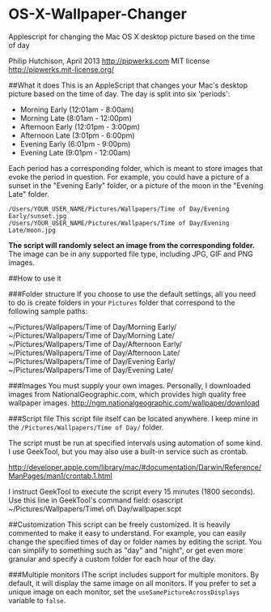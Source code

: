 OS-X-Wallpaper-Changer
======================

Applescript for changing the Mac OS X desktop picture based on the time of day

Philip Hutchison, April 2013
http://pipwerks.com
MIT license http://pipwerks.mit-license.org/

##What it does
This is an AppleScript that changes your Mac's desktop picture based on the time of day.  The day is split into six 'periods':

- Morning Early (12:01am - 8:00am)
- Morning Late (8:01am - 12:00pm)
- Afternoon Early (12:01pm - 3:00pm)
- Afternoon Late (3:01pm - 6:00pm)
- Evening Early (6:01pm - 9:00pm)
- Evening Late (9:01pm - 12:00am)

Each period has a corresponding folder, which is meant to store images that evoke the period in question. For example, you could have a picture of a sunset in the "Evening Early" folder, or a picture of the moon in the "Evening Late" folder.

    /Users/YOUR_USER_NAME/Pictures/Wallpapers/Time of Day/Evening Early/sunset.jpg
    /Users/YOUR_USER_NAME/Pictures/Wallpapers/Time of Day/Evening Late/moon.jpg

**The script will randomly select an image from the corresponding folder.** The image can be in any supported file type, including JPG, GIF and PNG images.

##How to use it

###Folder structure
If you choose to use the default settings, all you need to do is create folders in your `Pictures` folder that correspond to the following sample paths:

~/Pictures/Wallpapers/Time of Day/Morning Early/
~/Pictures/Wallpapers/Time of Day/Morning Late/
~/Pictures/Wallpapers/Time of Day/Afternoon Early/
~/Pictures/Wallpapers/Time of Day/Afternoon Late/
~/Pictures/Wallpapers/Time of Day/Evening Early/
~/Pictures/Wallpapers/Time of Day/Evening Late/

###Images
You must supply your own images. Personally, I downloaded images from NationalGeographic.com, which provides high quality free wallpaper images. http://ngm.nationalgeographic.com/wallpaper/download
 
###Script file
This script file itself can be located anywhere. I keep mine in the `/Pictures/Wallpapers/Time of Day/` folder.

The script must be run at specified intervals using automation of some kind. I use GeekTool, but you may also use a built-in service such as crontab. 

http://developer.apple.com/library/mac/#documentation/Darwin/Reference/ManPages/man1/crontab.1.html

I instruct GeekTool to execute the script every 15 minutes (1800 seconds). Use this line in GeekTool's command field:
osascript ~/Pictures/Wallpapers/Time\ of\ Day/wallpaper.scpt


##Customization
This script can be freely customized. It is heavily commented to make it easy to understand. For example, you can easily change the specified times of day or folder names by editing the script. You can simplify to something such as "day" and "night", or get even more granular and specify a custom folder for each hour of the day.

###Multiple monitors
IThe script includes support for multiple monitors. By default, it will display the same image on all monitors. If you prefer to set a unique image on each monitor, set the `useSamePictureAcrossDisplays` variable to `false`. 
